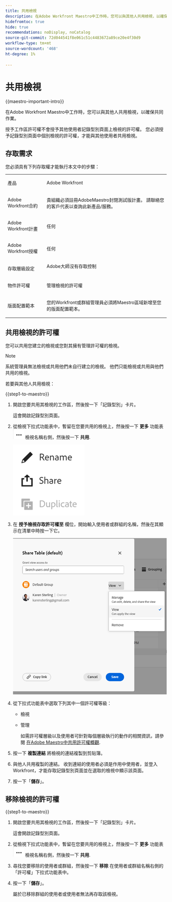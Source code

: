 ```yaml
---
title: 共用檢視
description: 在Adobe Workfront Maestro中工作時，您可以與其他人共用檢視，以確保共同作業。
hidefromtoc: true
hide: true
recommendations: noDisplay, noCatalog
source-git-commit: 72d044541f8e061c51c4483672a89ce20e4f30d9
workflow-type: tm+mt
source-wordcount: '468'
ht-degree: 1%

---
```



<!--*****************ADD TO TOC AND MINITOC WHEN RELEASING*********************-->

<!--update the metadata and description when we turn this article live; also, update title after Bob adds Maestro as a product-->

# 共用檢視

{{maestro-important-intro}}

在Adobe Workfront Maestro中工作時，您可以與其他人共用檢視，以確保共同作業。

授予工作區許可權不會授予其他使用者記錄型別頁面上檢視的許可權。 您必須授予記錄型別頁面中個別檢視的許可權，才能與其他使用者共用檢視。

## 存取需求

您必須具有下列存取權才能執行本文中的步驟：

<table style="table-layout:auto">
 <col>
 </col>
 <col>
 </col>
 <tbody>
    <tr>
<tr>
<td>
   <p> 產品</p> </td>
   <td>
   <p> Adobe Workfront</p> </td>
  </tr>  
 <td role="rowheader"><p>Adobe Workfront合約</p></td>
   <td>
<p>貴組織必須註冊AdobeMaestro封閉測試版計畫。 請聯絡您的客戶代表以查詢此新產品/服務。 </p>
   </td>
  </tr>
  <tr>
   <td role="rowheader"><p>Adobe Workfront計畫</p></td>
   <td>
<p>任何</p>
   </td>
  </tr>
  <tr>
   <td role="rowheader"><p>Adobe Workfront授權</p></td>
   <td>
   <p>任何</p> 
  </td>
  </tr>

<tr>
   <td role="rowheader"><p>存取層級設定</p></td>
   <td> Adobe大師沒有存取控制</p>  
</td>
  </tr>

<tr>
   <td role="rowheader"><p>物件許可權</p></td>
   <td> <p>管理檢視的許可權</p>  
</td>
  </tr>

<tr>
   <td role="rowheader"><p>版面配置範本</p></td>
   <td> <p>您的Workfront或群組管理員必須將Maestro區域新增至您的版面配置範本。 </p>  
</td>
  </tr>
 </tbody>
</table>

## 共用檢視的許可權

您可以共用您建立的檢視或您對其擁有管理許可權的檢視。

>[!NOTE]
>
>系統管理員無法檢視或共用他們未自行建立的檢視。 他們只能檢視或共用與他們共用的檢視。


若要與其他人共用檢視：

{{step1-to-maestro}}

1. 開啟您要共用其檢視的工作區，然後按一下「記錄型別」卡片。

   這會開啟記錄型別頁面。

1. 從檢視下拉式功能表中，暫留在您要共用的檢視上，然後按一下 **更多** 功能表 ![](assets/more-menu.png) 檢視名稱右側，然後按一下 **共用**.

   ![](assets/more-menu-for-views-expanded-with-share-option.png)

1. 在 **授予檢視存取許可權至** 欄位，開始輸入使用者或群組的名稱，然後在其顯示在清單中時按一下它。

   ![](assets/sharing-a-view-ui-with-groups.png)

1. 從下拉式功能表中選取下列其中一個許可權等級：
   * 檢視
   * 管理

     如需許可權層級以及使用者可針對每個層級執行的動作的相關資訊，請參閱 [在Adobe Maestro中共用許可權概觀](../access/sharing-permissions-overview.md).
1. 按一下 **複製連結** 將檢視的連結複製到剪貼簿。
1. 與他人共用複製的連結。 收到連結的使用者必須是作用中使用者，並登入Workfront，才能存取記錄型別頁面並在選取的檢視中顯示該頁面。
1. 按一下「**儲存**」。


## 移除檢視的許可權


{{step1-to-maestro}}

1. 開啟您要共用其檢視的工作區，然後按一下「記錄型別」卡片。

   這會開啟記錄型別頁面。

1. 從檢視下拉式功能表中，暫留在您要共用的檢視上，然後按一下 **更多** 功能表 ![](assets/more-menu.png) 檢視名稱右側，然後按一下 **共用**.

1. 尋找您要移除的使用者或群組，然後按一下 **移除** 在使用者或群組名稱右側的「許可權」下拉式功能表中。

1. 按一下「**儲存**」。

   屬於已移除群組的使用者或使用者無法再存取該檢視。